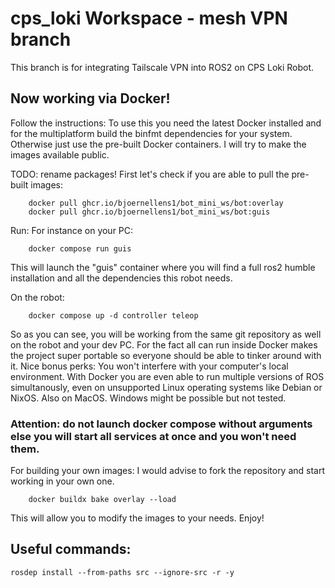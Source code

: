 # cps_loki Workspace - mesh VPN branch

This branch is for integrating Tailscale VPN into ROS2 on CPS Loki Robot.

## Now working via Docker!
Follow the instructions: To use this you need the latest Docker installed and for the multiplatform build the binfmt dependencies for your system. Otherwise just use the pre-built Docker containers. I will try to make the images available public.

TODO: rename packages!
First let's check if you are able to pull the pre-built images:
```
    docker pull ghcr.io/bjoernellens1/bot_mini_ws/bot:overlay
    docker pull ghcr.io/bjoernellens1/bot_mini_ws/bot:guis
```

Run:
For instance on your PC:
```
    docker compose run guis
```

This will launch the "guis" container where you will find a full ros2 humble installation and all the dependencies this robot needs.

On the robot:
```
    docker compose up -d controller teleop
```

So as you can see, you will be working from the same git repository as well on the robot and your dev PC. 
For the fact all can run inside Docker makes the project super portable so everyone should be able to tinker around with it. Nice bonus perks: You won't interfere with your computer's local environment. With Docker you are even able to run multiple versions of ROS simultanously, even on unsupported Linux operating systems like Debian or NixOS. Also on MacOS. Windows might be possible but not tested.


### Attention: do not launch docker compose without arguments else you will start all services at once and you won't need them.

For building your own images:
I would advise to fork the repository and start working in your own one.
```
    docker buildx bake overlay --load
```
This will allow you to modify the images to your needs. Enjoy!

## Useful commands:
```
rosdep install --from-paths src --ignore-src -r -y
```